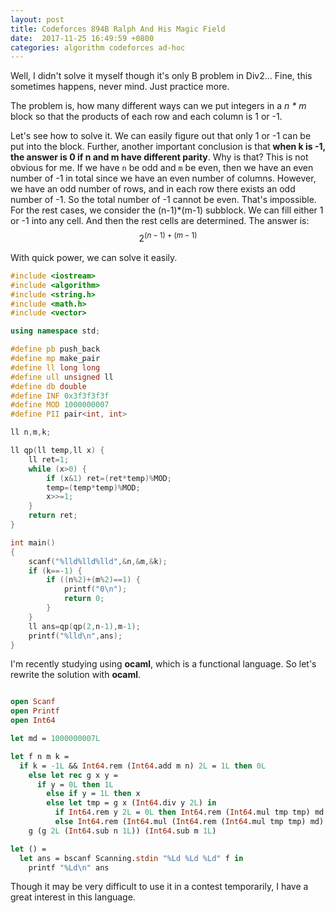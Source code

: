 ```yaml
---
layout: post
title: Codeforces 894B Ralph And His Magic Field
date:  2017-11-25 16:49:59 +0800
categories: algorithm codeforces ad-hoc
---
```

Well, I didn't solve it myself though it's only B problem in Div2...
Fine, this sometimes happens, never mind.
Just practice more.  

The problem is, how many different ways can we put integers in a *n \* m* block so that the products of each row and each column is 1 or -1. 
 
Let's see how to solve it.
We can easily figure out that only 1 or -1 can be put into the block.
Further, another important conclusion is that **when k is -1, the answer is 0 if n and m have different parity**.
Why is that?
This is not obvious for me.
If we have `n` be odd and `m` be even, 
then we have an even number of -1 in total since we have an even number of columns.
However, we have an odd number of rows, and in each row there exists an odd number of -1.
So the total number of -1 cannot be even.
That's impossible.  
For the rest cases, we consider the (n-1)*(m-1) subblock.
We can fill either 1 or -1 into any cell.
And then the rest cells are determined.
The answer is:
$$
2^{(n-1)+(m-1)}
$$  

With quick power, we can solve it easily.
``` c++
#include <iostream>
#include <algorithm>
#include <string.h>
#include <math.h>
#include <vector>

using namespace std;

#define pb push_back
#define mp make_pair
#define ll long long
#define ull unsigned ll
#define db double
#define INF 0x3f3f3f3f
#define MOD 1000000007
#define PII pair<int, int>

ll n,m,k;

ll qp(ll temp,ll x) {
    ll ret=1;
    while (x>0) {
        if (x&1) ret=(ret*temp)%MOD;
        temp=(temp*temp)%MOD;
        x>>=1;
    }
    return ret;
}

int main()
{
    scanf("%lld%lld%lld",&n,&m,&k);
    if (k==-1) {
        if ((n%2)+(m%2)==1) {
            printf("0\n");
            return 0;
        }
    }
    ll ans=qp(qp(2,n-1),m-1);
    printf("%lld\n",ans);
}
```

I'm recently studying using **ocaml**, which is a functional language.
So let's rewrite the solution with **ocaml**.  
``` ocaml

open Scanf
open Printf
open Int64

let md = 1000000007L

let f n m k =
  if k = -1L && Int64.rem (Int64.add m n) 2L = 1L then 0L
    else let rec g x y =
      if y = 0L then 1L
        else if y = 1L then x
        else let tmp = g x (Int64.div y 2L) in
          if Int64.rem y 2L = 0L then Int64.rem (Int64.mul tmp tmp) md 
          else Int64.rem (Int64.mul (Int64.rem (Int64.mul tmp tmp) md) x) md in
    g (g 2L (Int64.sub n 1L)) (Int64.sub m 1L)

let () =
  let ans = bscanf Scanning.stdin "%Ld %Ld %Ld" f in
    printf "%Ld\n" ans
```  
Though it may be very difficult to use it in a contest temporarily, 
I have a great interest in this language.

